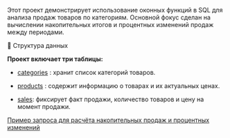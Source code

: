 Этот проект демонстрирует использование оконных функций в SQL для анализа продаж товаров по категориям. Основной фокус сделан на вычислении накопительных итогов и процентных изменений продаж между периодами.

📂 Структура данных

**Проект включает три таблицы:**

* <a href="https://github.com/Niginairgash/window_functions/blob/main/categories_ddl.sql">categories</a> : хранит список категорий товаров.

* <a href="https://github.com/Niginairgash/window_functions/blob/main/products_ddl.sql">products</a> : содержит информацию о товарах и их актуальных ценах.

* <a href="https://github.com/Niginairgash/window_functions/blob/main/sales_ddl.sql">sales</a>: фиксирует факт продажи, количество товаров и цену на момент продажи.

<a href="https://github.com/Niginairgash/window_functions/blob/main/sales.sql">Пример запроса для расчёта накопительных продаж и процентных изменений </a>
